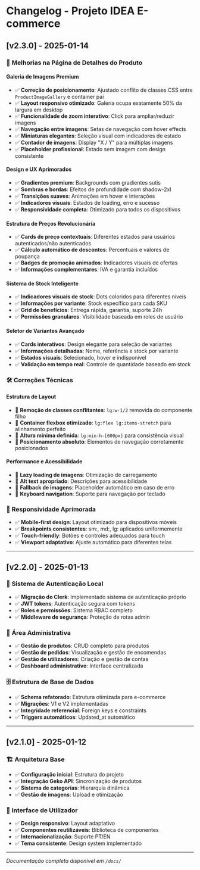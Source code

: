 # Changelog - Projeto IDEA E-commerce

## [v2.3.0] - 2025-01-14

### 🎨 **Melhorias na Página de Detalhes do Produto**

#### **Galeria de Imagens Premium**
- ✅ **Correção de posicionamento**: Ajustado conflito de classes CSS entre `ProductImageGallery` e container pai
- ✅ **Layout responsivo otimizado**: Galeria ocupa exatamente 50% da largura em desktop
- ✅ **Funcionalidade de zoom interativo**: Click para ampliar/reduzir imagens
- ✅ **Navegação entre imagens**: Setas de navegação com hover effects
- ✅ **Miniaturas elegantes**: Seleção visual com indicadores de estado
- ✅ **Contador de imagens**: Display "X / Y" para múltiplas imagens
- ✅ **Placeholder profissional**: Estado sem imagem com design consistente

#### **Design e UX Aprimorados**
- ✅ **Gradientes premium**: Backgrounds com gradientes sutis
- ✅ **Sombras e bordas**: Efeitos de profundidade com shadow-2xl
- ✅ **Transições suaves**: Animações em hover e interações
- ✅ **Indicadores visuais**: Estados de loading, erro e sucesso
- ✅ **Responsividade completa**: Otimizado para todos os dispositivos

#### **Estrutura de Preços Revolucionária**
- ✅ **Cards de preço contextuais**: Diferentes estados para usuários autenticados/não autenticados
- ✅ **Cálculo automático de descontos**: Percentuais e valores de poupança
- ✅ **Badges de promoção animados**: Indicadores visuais de ofertas
- ✅ **Informações complementares**: IVA e garantia incluídos

#### **Sistema de Stock Inteligente**
- ✅ **Indicadores visuais de stock**: Dots coloridos para diferentes níveis
- ✅ **Informações por variante**: Stock específico para cada SKU
- ✅ **Grid de benefícios**: Entrega rápida, garantia, suporte 24h
- ✅ **Permissões granulares**: Visibilidade baseada em roles de usuário

#### **Seletor de Variantes Avançado**
- ✅ **Cards interativos**: Design elegante para seleção de variantes
- ✅ **Informações detalhadas**: Nome, referência e stock por variante
- ✅ **Estados visuais**: Selecionado, hover e indisponível
- ✅ **Validação em tempo real**: Controle de quantidade baseado em stock

### 🛠 **Correções Técnicas**

#### **Estrutura de Layout**
- 🔧 **Remoção de classes conflitantes**: `lg:w-1/2` removida do componente filho
- 🔧 **Container flexbox otimizado**: `lg:flex lg:items-stretch` para alinhamento perfeito
- 🔧 **Altura mínima definida**: `lg:min-h-[600px]` para consistência visual
- 🔧 **Posicionamento absoluto**: Elementos de navegação corretamente posicionados

#### **Performance e Acessibilidade**
- 🔧 **Lazy loading de imagens**: Otimização de carregamento
- 🔧 **Alt text apropriado**: Descrições para acessibilidade
- 🔧 **Fallback de imagens**: Placeholder automático em caso de erro
- 🔧 **Keyboard navigation**: Suporte para navegação por teclado

### 📱 **Responsividade Aprimorada**
- ✅ **Mobile-first design**: Layout otimizado para dispositivos móveis
- ✅ **Breakpoints consistentes**: sm:, md:, lg: aplicados uniformemente
- ✅ **Touch-friendly**: Botões e controles adequados para touch
- ✅ **Viewport adaptativo**: Ajuste automático para diferentes telas

---

## [v2.2.0] - 2025-01-13

### 🔐 **Sistema de Autenticação Local**
- ✅ **Migração do Clerk**: Implementado sistema de autenticação próprio
- ✅ **JWT tokens**: Autenticação segura com tokens
- ✅ **Roles e permissões**: Sistema RBAC completo
- ✅ **Middleware de segurança**: Proteção de rotas admin

### 🛒 **Área Administrativa**
- ✅ **Gestão de produtos**: CRUD completo para produtos
- ✅ **Gestão de pedidos**: Visualização e gestão de encomendas
- ✅ **Gestão de utilizadores**: Criação e gestão de contas
- ✅ **Dashboard administrativo**: Interface centralizada

### 🗄️ **Estrutura de Base de Dados**
- ✅ **Schema refatorado**: Estrutura otimizada para e-commerce
- ✅ **Migrações**: V1 e V2 implementadas
- ✅ **Integridade referencial**: Foreign keys e constraints
- ✅ **Triggers automáticos**: Updated_at automático

---

## [v2.1.0] - 2025-01-12

### 🏗️ **Arquitetura Base**
- ✅ **Configuração inicial**: Estrutura do projeto
- ✅ **Integração Geko API**: Sincronização de produtos
- ✅ **Sistema de categorias**: Hierarquia dinâmica
- ✅ **Gestão de imagens**: Upload e otimização

### 🎨 **Interface de Utilizador**
- ✅ **Design responsivo**: Layout adaptativo
- ✅ **Componentes reutilizáveis**: Biblioteca de componentes
- ✅ **Internacionalização**: Suporte PT/EN
- ✅ **Tema consistente**: Design system implementado

---

*Documentação completa disponível em `/docs/`* 